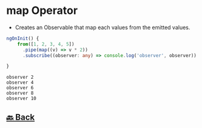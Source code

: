 <h1>map Operator</h1>

- Creates an Observable that map each values from the emitted values.

```ts
ngOnInit() {
    from([1, 2, 3, 4, 5])
      .pipe(map((v) => v * 2))
      .subscribe((observer: any) => console.log('observer', observer))

}
```
```
observer 2
observer 4
observer 6
observer 8
observer 10
```

<h2><a href="https://github.com/sanjay9616/JavaScript/blob/master/JavaScript-Technologies/RxJS/README.md"> 🔙 Back</a></h2>